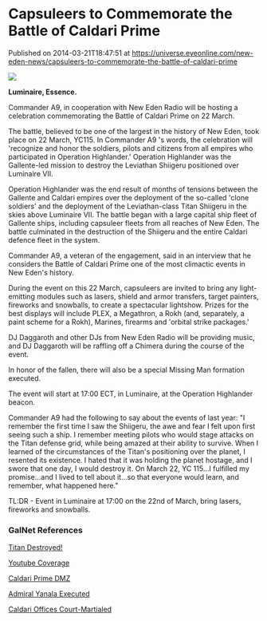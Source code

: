 # Capsuleers to Commemorate the Battle of Caldari Prime
Published on 2014-03-21T18:47:51 at https://universe.eveonline.com/new-eden-news/capsuleers-to-commemorate-the-battle-of-caldari-prime

![](http://web.ccpgamescdn.com/newssystem/media/65914/1/IC.png)

**Luminaire, Essence.**

Commander A9, in cooperation with New Eden Radio will be hosting a celebration commemorating the Battle of Caldari Prime on 22 March.  
  
The battle, believed to be one of the largest in the history of New Eden, took place on 22 March, YC115. In Commander A9 's words, the celebration will 'recognize and honor the soldiers, pilots and citizens from all empires who participated in Operation Highlander.' Operation Highlander was the Gallente-led mission to destroy the Leviathan Shiigeru positioned over Luminaire VII.  
  
Operation Highlander was the end result of months of tensions between the Gallente and Caldari empires over the deployment of the so-called 'clone soldiers' and the deployment of the Leviathan-class Titan Shiigeru in the skies above Luminaire VII. The battle began with a large capital ship fleet of Gallente ships, including capsuleer fleets from all reaches of New Eden. The battle culminated in the destruction of the Shiigeru and the entire Caldari defence fleet in the system.  
  
Commander A9, a veteran of the engagement, said in an interview that he considers the Battle of Caldari Prime one of the most climactic events in New Eden's history.  
  
During the event on this 22 March, capsuleers are invited to bring any light-emitting modules such as lasers, shield and armor transfers, target painters, fireworks and snowballs, to create a spectacular lightshow. Prizes for the best displays will include PLEX, a Megathron, a Rokh (and, separately, a paint scheme for a Rokh), Marines, firearms and 'orbital strike packages.'  
  
DJ Daggaroth and other DJs from New Eden Radio will be providing music, and DJ Daggaroth will be raffling off a Chimera during the course of the event.  
  
In honor of the fallen, there will also be a special Missing Man formation executed.  
  
The event will start at 17:00 ECT, in Luminaire, at the Operation Highlander beacon.  
  
Commander A9 had the following to say about the events of last year: "I remember the first time I saw the Shiigeru, the awe and fear I felt upon first seeing such a ship. I remember meeting pilots who would stage attacks on the Titan defense grid, while being amazed at their ability to survive. When I learned of the circumstances of the Titan's positioning over the planet, I resented its existence. I hated that it was holding the planet hostage, and I swore that one day, I would destroy it. On March 22, YC 115...I fulfilled my promise...and I lived to tell about it...so that everyone would learn, and remember, what happened here."  
  
TL:DR - Event in Luminaire at 17:00 on the 22nd of March, bring lasers, fireworks and snowballs.

###  GalNet References

[Titan Destroyed!](http://community.eveonline.com/news/newsFromEve.asp?of=true&newsTitle=shiigeru-destroyed-federation-navy-offensive-in-luminaire-still-ongoing-1)

[Youtube Coverage](http://www.youtube.com/watch?v=PiUPx2AQ_uk)

[ Caldari Prime DMZ](http://community.eveonline.com/news/news-channels/world-news/final-details-of-caldari-prime-dmz-announced/)

[Admiral Yanala Executed](http://community.eveonline.com/news/news-channels/world-news/breaking-news-yanala-forced-into-tea-maker-ceremony/)

[Caldari Offices Court-Martialed](http://community.eveonline.com/news/news-channels/world-news/caldari-navy-announces-discharge-of-courts-martialled-officers/)
